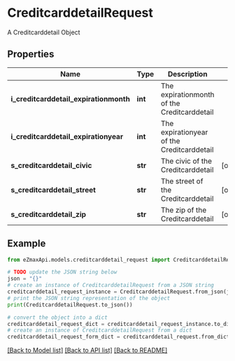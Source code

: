 # CreditcarddetailRequest

A Creditcarddetail Object

## Properties

Name | Type | Description | Notes
------------ | ------------- | ------------- | -------------
**i_creditcarddetail_expirationmonth** | **int** | The expirationmonth of the Creditcarddetail | 
**i_creditcarddetail_expirationyear** | **int** | The expirationyear of the Creditcarddetail | 
**s_creditcarddetail_civic** | **str** | The civic of the Creditcarddetail | [optional] 
**s_creditcarddetail_street** | **str** | The street of the Creditcarddetail | [optional] 
**s_creditcarddetail_zip** | **str** | The zip of the Creditcarddetail | [optional] 

## Example

```python
from eZmaxApi.models.creditcarddetail_request import CreditcarddetailRequest

# TODO update the JSON string below
json = "{}"
# create an instance of CreditcarddetailRequest from a JSON string
creditcarddetail_request_instance = CreditcarddetailRequest.from_json(json)
# print the JSON string representation of the object
print(CreditcarddetailRequest.to_json())

# convert the object into a dict
creditcarddetail_request_dict = creditcarddetail_request_instance.to_dict()
# create an instance of CreditcarddetailRequest from a dict
creditcarddetail_request_form_dict = creditcarddetail_request.from_dict(creditcarddetail_request_dict)
```
[[Back to Model list]](../README.md#documentation-for-models) [[Back to API list]](../README.md#documentation-for-api-endpoints) [[Back to README]](../README.md)


